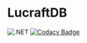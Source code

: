 # LucraftDB

![.NET](https://github.com/lucr4ft/LucraftDB/workflows/.NET/badge.svg)
[![Codacy Badge](https://app.codacy.com/project/badge/Grade/ee659fd9b6e4400e8b60ad522dee42c9)](https://www.codacy.com/gh/lucr4ft/LucraftDB/dashboard?utm_source=github.com&amp;utm_medium=referral&amp;utm_content=lucr4ft/LucraftDB&amp;utm_campaign=Badge_Grade)
